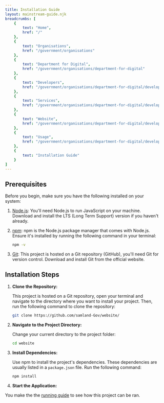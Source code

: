 ```yaml
---
title: Installation Guide
layout: mainstream-guide.njk
breadcrumbs: [
    {
        text: "Home",
        href: "/"
    },
    {
        text: "Organisations",
        href: "/government/organisations"
    },
    {
        text: "Department for Digital",
        href: "/government/organisations/department-for-digital"
    },
    {
        text: "Developers",
        href: "/government/organisations/department-for-digital/developers"
    },
    {
        text: "Services",
        href: "/government/organisations/department-for-digital/developers/services"
    },
    {
        text: "Website",
        href: "/government/organisations/department-for-digital/developers/services/website"
    },
    {
        text: "Usage",
        href: "/government/organisations/department-for-digital/developers/services/website/usage"
    },
    {
        text: "Installation Guide"
    }
]
---
```


## Prerequisites

Before you begin, make sure you have the following installed on your system:

1. [Node.js](https://nodejs.org/): You'll need Node.js to run JavaScript on your machine. Download and install the LTS (Long Term Support) version if you haven't already.

2. [npm](https://www.npmjs.com/): npm is the Node.js package manager that comes with Node.js. Ensure it's installed by running the following command in your terminal:

   ```bash
   npm -v
   ```

3. [Git](https://git-scm.com/): This project is hosted on a Git repository (GitHub), you'll need Git for version control. Download and install Git from the official website.

## Installation Steps

1. **Clone the Repository:**

   This project is hosted on a Git repository, open your terminal and navigate to the directory where you want to install your project. Then, run the following command to clone the repository:

   ```bash
   git clone https://github.com/samland-Gov/website/
   ```

2. **Navigate to the Project Directory:**

   Change your current directory to the project folder:

   ```bash
   cd website
   ```

3. **Install Dependencies:**

   Use npm to install the project's dependencies. These dependencies are usually listed in a `package.json` file. Run the following command:

   ```bash
   npm install
   ```

4. **Start the Application:**

You make the the [running guide](./running.md) to see how this project can be ran.
